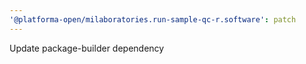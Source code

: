 ```yaml
---
'@platforma-open/milaboratories.run-sample-qc-r.software': patch
---
```


Update package-builder dependency
